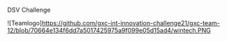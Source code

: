 DSV Challenge

![Teamlogo]https://github.com/gxc-int-innovation-challenge21/gxc-team-12/blob/70664e134f6dd7a5017425975a9f099e05d15ad4/wintech.PNG

